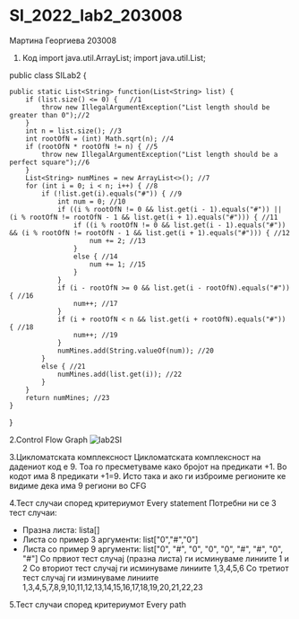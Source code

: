 # SI_2022_lab2_203008

Мартина Георгиева 203008

1. Код
import java.util.ArrayList;
import java.util.List;

public class SILab2 {

    public static List<String> function(List<String> list) {
        if (list.size() <= 0) {   //1
            throw new IllegalArgumentException("List length should be greater than 0");//2
        }
        int n = list.size(); //3
        int rootOfN = (int) Math.sqrt(n); //4
        if (rootOfN * rootOfN != n) { //5
            throw new IllegalArgumentException("List length should be a perfect square");//6
        }
        List<String> numMines = new ArrayList<>(); //7
        for (int i = 0; i < n; i++) { //8
            if (!list.get(i).equals("#")) { //9
                int num = 0; //10
                if ((i % rootOfN != 0 && list.get(i - 1).equals("#")) || (i % rootOfN != rootOfN - 1 && list.get(i + 1).equals("#"))) { //11
                    if ((i % rootOfN != 0 && list.get(i - 1).equals("#")) && (i % rootOfN != rootOfN - 1 && list.get(i + 1).equals("#"))) { //12
                        num += 2; //13
                    }
                    else { //14
                        num += 1; //15
                    } 
                } 
                if (i - rootOfN >= 0 && list.get(i - rootOfN).equals("#")) { //16
                    num++; //17
                } 
                if (i + rootOfN < n && list.get(i + rootOfN).equals("#")) { //18
                    num++; //19
                }
                numMines.add(String.valueOf(num)); //20
            }
            else { //21
                numMines.add(list.get(i)); //22
            }
        }
        return numMines; //23
    }
} 


2.Control Flow Graph
![lab2SI](https://user-images.githubusercontent.com/100592896/170270320-6a8869ef-df29-4118-ad20-babd699793e2.png)

3.Цикломатската комплексност
Цикломатската комплексност на дадениот код е 9. Тоа го пресметуваме како бројот на предикати +1. Во кодот има 8 предикати +1=9. Исто така и ако ги изброиме регионите ке видиме дека има 9 региони во CFG

4.Тест случаи според критериумот Every statement
Потребни ни се 3 тест случаи:
- Празна листа: lista[]
- Листа со пример 3 аргументи: list["0","#","0"]
- Листа со пример 9 аргументи: list["0", "#", "0", "0", "0", "#", "#", "0", "#"]
Со првиот тест случај (празна листа) ги исминуваме линиите 1 и 2
Со вториот тест случај ги исминуваме линиите 1,3,4,5,6
Со третиот тест случај ги изминуваме линиите 1,3,4,5,7,8,9,10,11,12,13,14,15,16,17,18,19,20,21,22,23

5.Тест случаи според критериумот Every path
